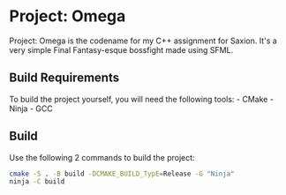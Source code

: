# Project: Omega

Project: Omega is the codename for my C++ assignment for Saxion. It's a very simple Final Fantasy-esque 
bossfight made using SFML.

## Build Requirements

To build the project yourself, you will need the following tools:
    - CMake
    - Ninja
    - GCC

## Build

Use the following 2 commands to build the project:
```sh
cmake -S . -B build -DCMAKE_BUILD_TypE=Release -G "Ninja"
ninja -C build
```